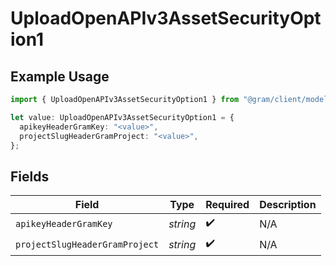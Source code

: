 # UploadOpenAPIv3AssetSecurityOption1

## Example Usage

```typescript
import { UploadOpenAPIv3AssetSecurityOption1 } from "@gram/client/models/operations";

let value: UploadOpenAPIv3AssetSecurityOption1 = {
  apikeyHeaderGramKey: "<value>",
  projectSlugHeaderGramProject: "<value>",
};
```

## Fields

| Field                          | Type                           | Required                       | Description                    |
| ------------------------------ | ------------------------------ | ------------------------------ | ------------------------------ |
| `apikeyHeaderGramKey`          | *string*                       | :heavy_check_mark:             | N/A                            |
| `projectSlugHeaderGramProject` | *string*                       | :heavy_check_mark:             | N/A                            |